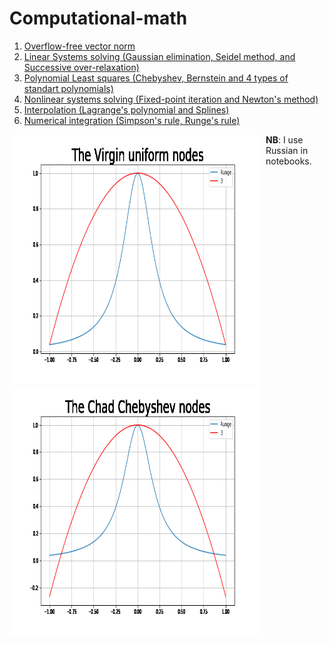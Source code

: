 # Computational-math

1. [Overflow-free vector norm](./Vector_norm.ipynb)
2. [Linear Systems solving (Gaussian elimination, Seidel method, and Successive over-relaxation)](./Linear_systems.ipynb)
3. [Polynomial Least squares (Chebyshev, Bernstein and 4 types of standart polynomials)](./Least_squares.ipynb)
4. [Nonlinear systems solving (Fixed-point iteration and Newton's method)](./Nonlinear_systems.ipynb)
5. [Interpolation (Lagrange's polynomial and Splines)](./Interpolation.ipynb)
6. [Numerical integration (Simpson's rule, Runge's rule)](./Numerical_integration.ipynb)

<div align="center">
 <div style="float:left; padding-right:10px">
  <img src="img/runge_uniform_meme.gif" height="400" width="400">
 </div>
  
 <div style="float:left">
  <img src="img/runge_chebyshev_meme.gif" height="400" width="400">
 </div>
</div>

**NB**: I use Russian in notebooks.
